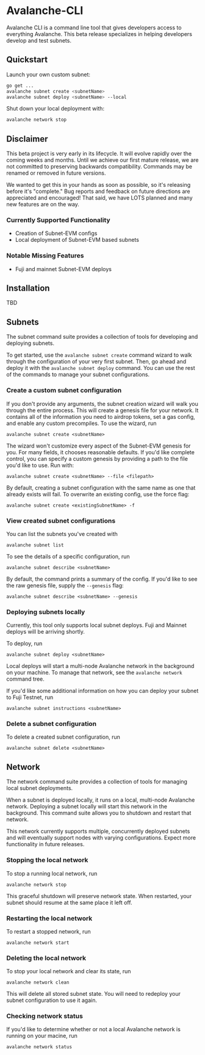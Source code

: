 # Avalanche-CLI

Avalanche CLI is a command line tool that gives developers access to everything Avalanche. This beta release specializes in helping developers develop and test subnets.

## Quickstart

Launch your own custom subnet:
```bash
go get ...
avalanche subnet create <subnetName>
avalanche subnet deploy <subnetName> --local
```

Shut down your local deployment with:
```bash
avalanche network stop
```

## Disclaimer

This beta project is very early in its lifecycle. It will evolve rapidly over the coming weeks and months. Until we achieve our first mature release, we are not committed to preserving backwards compatibility. Commands may be renamed or removed in future versions.

We wanted to get this in your hands as soon as possible, so it's releasing before it's "complete." Bug reports and feedback on future directions are appreciated and encouraged! That said, we have LOTS planned and many new features are on the way.

### Currently Supported Functionality
- Creation of Subnet-EVM configs
- Local deployment of Subnet-EVM based subnets

### Notable Missing Features
- Fuji and mainnet Subnet-EVM deploys

## Installation

TBD

## Subnets

The subnet command suite provides a collection of tools for developing and deploying subnets.

To get started, use the `avalanche subnet create` command wizard to walk through the configuration of your very first subnet. Then, go ahead and deploy it with the `avalanche subnet deploy` command. You can use the rest of the commands to manage your subnet configurations.

### Create a custom subnet configuration

If you don't provide any arguments, the subnet creation wizard will walk you through the entire process. This will create a genesis file for your network. It contains all of the information you need to airdrop tokens, set a gas config, and enable any custom precompiles. To use the wizard, run

`avalanche subnet create <subnetName>`

The wizard won't customize every aspect of the Subnet-EVM genesis for you. For many fields, it chooses reasonable defaults. If you'd like complete control, you can specify a custom genesis by providing a path to the file you'd like to use. Run with:

`avalanche subnet create <subnetName> --file <filepath>`

By default, creating a subnet configuration with the same name as one that already exists will fail. To overwrite an existing config, use the force flag:

`avalanche subnet create <existingSubnetName> -f`

### View created subnet configurations

You can list the subnets you've created with

`avalanche subnet list`

To see the details of a specific configuration, run

`avalanche subnet describe <subnetName>`

By default, the command prints a summary of the config. If you'd like to see the raw genesis file, supply the `--genesis` flag:

`avalanche subnet describe <subnetName> --genesis`

### Deploying subnets locally

Currently, this tool only supports local subnet deploys. Fuji and Mainnet deploys will be arriving shortly.

To deploy, run

`avalanche subnet deploy <subnetName>`

Local deploys will start a multi-node Avalanche network in the background on your machine. To manage that network, see the `avalanche network` command tree.

If you'd like some additional information on how you can deploy your subnet to Fuji Testnet, run

`avalanche subnet instructions <subnetName>`

### Delete a subnet configuration

To delete a created subnet configuration, run

`avalanche subnet delete <subnetName>`

## Network

The network command suite provides a collection of tools for managing local subnet deployments.

When a subnet is deployed locally, it runs on a local, multi-node Avalanche network. Deploying a subnet locally will start this network in the background. This command suite allows you to shutdown and restart that network.

This network currently supports multiple, concurrently deployed subnets and will eventually support nodes with varying configurations. Expect more functionality in future releases.

### Stopping the local network

To stop a running local network, run

`avalanche network stop`

This graceful shutdown will preserve network state. When restarted, your subnet should resume at the same place it left off.

### Restarting the local network

To restart a stopped network, run

`avalanche network start`

### Deleting the local network

To stop your local network and clear its state, run

`avalanche network clean`

This will delete all stored subnet state. You will need to redeploy your subnet configuration to use it again.

### Checking network status

If you'd like to determine whether or not a local Avalanche network is running on your macine, run

`avalanche network status`